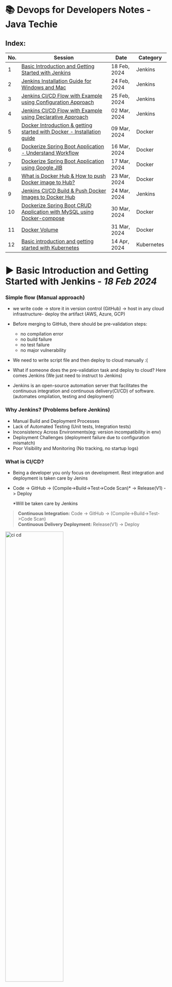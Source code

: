 # 📚 Devops for Developers Notes - Java Techie #

## Index:
| No. | Session                                                                            | Date         | Category   |
|-----|------------------------------------------------------------------------------------|--------------|------------|
| 1   | [Basic Introduction and Getting Started with Jenkins](#jenkins1)                   | 18 Feb, 2024 | Jenkins    |
| 2   | [Jenkins Installation Guide for Windows and Mac](#jenkins2)                        | 24 Feb, 2024 | Jenkins    |
| 3   | [Jenkins CI/CD Flow with Example using Configuration Approach](#jenkins3)          | 25 Feb, 2024 | Jenkins    |
| 4   | [Jenkins CI/CD Flow with Example using Declarative Approach](#jenkins4)            | 02 Mar, 2024 | Jenkins    |
| 5   | [Docker Introduction & getting started with Docker - Installation guide](#docker1) | 09 Mar, 2024 | Docker     |
| 6   | [Dockerize Spring Boot Application - Understand Workflow](#docker2)                | 16 Mar, 2024 | Docker     |
| 7   | [Dockerize Spring Boot Application using Google JIB](#docker3)                     | 17 Mar, 2024 | Docker     |
| 8   | [What is Docker Hub & How to push Docker image to Hub?](#docker4)                  | 23 Mar, 2024 | Docker     |
| 9   | [Jenkins CI/CD Build & Push Docker Images to Docker Hub](#jenkins5)                | 24 Mar, 2024 | Jenkins    |
| 10  | [Dockerize Spring Boot CRUD Application with MySQL using Docker-compose](#docker5) | 30 Mar, 2024 | Docker     |
| 11  | [Docker Volume](#docker6)                                                          | 31 Mar, 2024 | Docker     |
| 12  | [Basic introduction and getting started with Kubernetes](#kubernetes1)             | 14 Apr, 2024 | Kubernetes |

<a name ="jenkins1"></a>
# ▶ Basic Introduction and Getting Started with Jenkins - ___18 Feb 2024___

### Simple flow (Manual approach)

- we write code -> store it in version control (GitHub) -> host in any cloud infrastructure- deploy the artifact (AWS, Azure, GCP)

- Before merging to GitHub, there should be pre-validation steps:
    - no compilation error
    - no build failure
    - no test failure
    - no major vulnerability

- We need to write script file and then deploy to cloud manually :(

- What if someone does the pre-validation task and deploy to cloud? Here comes Jenkins (We just need to instruct to Jenkins)

- Jenkins is an open-source automation server that facilitates the continuous integration and continuous delivery(CI/CD) of software. (automates ompilation, testing and deployment)

### Why Jenkins? (Problems before Jenkins)

- Manual Build and Deployment Processes
- Lack of Automated Testing (Unit tests, Integration tests)
- Inconsistency Across Environments(eg: version incompatibility in env)
- Deployment Challenges (deployment failure due to configuration mismatch)
- Poor Visibility and Monitoring (No tracking, no startup logs)

### What is CI/CD?

- Being a developer you only focus on development. Rest integration and deployment is taken care by Jenins

- Code -> GitHub -> (Compile->Build->Test->Code Scan)* -> Release(V1) -> Deploy

  *Will be taken care by Jenkins

> **Continuous Integration:** Code -> GitHub -> (Compile->Build->Test->Code Scan)</br> 
  **Continuous Delivery Deployment:** Release(V1) -> Deploy

<img src="assets/CI-CD.PNG" alt="ci cd" style="width: 60%;">

<a name ="jenkins2"></a>
# ▶ Jenkins Installation Guide for Windows and Mac - ___24 Feb 2024___

### Installation Guide:
https://medium.com/@javatechie/jenkins-installation-steps-in-windows-mac-os-fcdc34b930c3

### CI/CD:
```
	                    Jenkins pipeline
  	            ------------------------------------
 CODE -> GITHUB -> [CLEAN, BUILD, TEST, SCAN] -> DEPLOY
                    ------------------------     ------
                              CI                   CD
                    ------------------------------------
```

- We need to create a pipeline to perform the whole CI/CD we call it Jenkins pipeline
- Pipeline: To execute sequence of action (both CI and CD)

<a name ="jenkins3"></a>
# ▶ Jenkins CI/CD Flow with Example using Configuration Approach - ___25 Feb 2024___

- In today's session, we will do CI/CD using the User Interface
- Code -> GitHub -> (Now we need someone to validate the code) -> Here comes Jenkins (it will pull the code from GitHub and it will compile, test, build) -> Generate WAR file -> Deploy to external tomcat server and push notification (additional feature)
- Steps till compile, test, build it comes under Continuous Integration
- Steps after that comes under Continuous Deployment (except push notification)
- The developer's responsibility is till GitHub, after that Jenkins will take the responsibility

### First Step: Continuous Integration using Jenkins:
1. Push the code to GitHub
2. Login to Jenkins and create a job/pipeline
3. Give a name and select Freestyle and click Ok
4. Give a description and go to Source Code Management
5. Select Git and paste the repository URL and go to Build Triggers
6. Select Poll SCM and in Schedule write: * * * * * (which means at every minute)
7. Select Build Environment (skip as of now)
8. Go to Build Steps and select "Invoke top-level Maven targets" since its a Maven project
9. In Goals use command: clean install
10. FYI We need to add Maven
11. Save
12. To add Maven:
    1. Go to Dashboard
    2. Go to Manage Jenkins and go to Tools
    3. Go to Maven installations and click Add Maven
    4. Now give a name and version and select Install Automatically
13. Click on Configure and now on the Build Steps, you will get Maven as option
14. Select the name you did on Manage jenkins's maven
15. Save
16. Click on Build now (You might have to change the branch to main instead of */master in configure) and it will build the maven project with "Build Success" message
17. With this CI flow is done

### Next Step: We need to generate the WAR and need to deploy the WAR to tomcat:
- To Start Tomcat server: Goto bin folder > execute startup.sh
- Tomcat runs on 8080 by default, to change it, open conf > server.xml and change the connector port to 9090

1. Go to localhost:9090/ to view the tomcat page
2. username password can be found on tomcat-users.xml for Manager App
3. Go to Jenkins Dashboard > Configure
4. Go to Post-build Actions
5. You won't find the tomcat option as we need to configure the plugin first
6. Go to Dashboard > Manage Jenkins
7. Select Plugins > Available Plugin > Search: Deploy to container Plugin and enable it
8. Now restart the Jenkins and go to configure
9. Now in the Post-build action you will find "Deploy war/ear to a container". Select that option
10. Write in WAR/EAR files: **/*war; Context path: jenkinsCiCd (same as WAR name); Add cointainer: Tomcat 9.x and select Username and password option:
       - add scope: Global; credentials: username: admin; password: admin; Tomcat URL: http://localhost:9090/
11. Save it
12. Click on "Build Now"
13. In the logs, you will find "Attempting to deploy 1 war file(s)"
14. Go to the Tomcat dashboard -> Manager App -> You will find /jenkinsCiCd

### To change the WAR file name generated by Jenkins:
1. In pom.xml, inside <build>, add another attribute <finalName>jenkinsCiCd</finalName>
2. Commit and push to remote repository (Ctrl+K)
3. Build will be automatically triggered in another minute
4. The new WAR file will have the jenkinsCiCd.war

``` 
Where do Jenkins store the war?
-> It stores in our local machine itself inside .jenkins folder
```

### How to enable notification in Jenkins:
1. Go to Jenkins dashboard and select your pipeline
2. Click configure
3. Add another Post build action and select E-mail Notification
4. Add recipient: <mail id>@gmail.com
5. Save
6. Now we need to tell Jenkins where our mail server is running:
7. Go to Dashboard > Manage Jenkins > System > Scroll to Email Notification
8. SMTP server: smtp.gmail.com; suffix: @gmail.com
9. Go to Advanced > Select Use SMTP Authentication username <your mail id>@gmail.com (from where the mail needs to be sent); password: add the app passcode
10. Select use SSL
11. SMTP Port: 465; Reply to address: <mail id>@gmail.com
12. Select Test configuration by sending test e-mail, and add an email
13. Save
14. Now for every failed build, it will trigger the mail (you can find in the console itself)

<a name ="jenkins4"></a>
# ▶ Jenkins CI/CD Flow with Example using Declarative Approach - ___02 Mar 2024___

1. Last class we saw how to use UI to automate CI & CD
2. Declarative approach is the best practice using script to automate the CI & CD
3. Create new pipeline > jenkins-second-demo > select Pipeline > OK
4. Now we will get only three option: General, Advanced Options, Pipeline
5. Go to Build Trigger: Select Poll SCM: * * * * * (every minute)
6. We won't get build step or post build step as we wil be using script
7. Go to Pipeline: Definition: Pipeline script, Select: GitHub + Maven
8. Script uses Groovy (no prior knowledge required)
9. Stages: group of action ; Stage: action

eg: 
```
// stage 1: scm checkout
// stage 2: build (till here CI)
// stage 3: deploy WAR (CD)
// stage 4: email (not a part of CI CD)
```
```
pipeline{

    agent any
    tools{
        maven "maven"
    }
    stages{

        stage("SCM checkout"){
            steps{
                checkout scmGit(branches: [[name: '/main']], extensions: [], userRemoteConfigs: [[url: 'https://github.com/javatechie-devops/jenkins-ci-cd.git']])
            }
        }

        stage("Build Process"){
            steps{
                script{
                    sh 'mvn clean install'
                }
            }
        }

        stage("Deploy to Container"){
            steps{
                deploy adapters: [tomcat9(credentialsId: 'tomcat-pwd', path: '', url: 'http://localhost:9090/')], contextPath: 'jenkinsCiCd', war: '**/.war'
            }
        }

    }

    post{
        always{
            emailext attachLog: true, 
            body: ''' <html>
                        <body>
                            <p>Build Status: ${BUILD_STATUS}</p>
                            <p>Build Number: ${BUILD_NUMBER}</p>
                            <p>Check the <a href="${BUILD_URL}">console output</a>.</p>
                        </body>
                      </html>''', 
            mimeType: 'text/html', 
            replyTo: 'javatechie.learning@gmail.com', 
            subject: 'Pipeline Status : ${BUILD_NUMBER}', 
            to: 'javatechie.learning@gmail.com'

        }
    }
}
```

### You can click Pipeline Syntax for help in groovy:
- Select checkout from version control > give details > Generate Pipeline script > Copy the code generated 
- Select Deploy war/ear to container > WAR/EAR: **/*.war ; Context path: jenkinsCiCd; Credentials : admin/**** ; Tomcat URL: http://localhost:9090 > Generate the pipeline script > Copy the code generated
- Same process can be done for email as well

10. Save it
11. Build will start automatically
12. We need to not define a separate stage for Notification as it doesn't come under CI/CD (it will come in Post)
```
To send a email for every build:
System > Extended Email Notification > Select always from a drop down menu
```

###  In general practice, we don't write the groovy script from the Jenkins. We attach the script with the code itself (filename: JenkinsFile)
1. Create jenkins-third-demo
2. Select Pipeline project and select OK
3. Select Pipeline script from SCM

<a name ="docker1"></a>
# ▶ Docker Introduction & getting started with Docker | Installation guide - ___09 Mar 2024___

- According to docker.com: Docker helps developers build, share, run, and verify applications anywhere — without tedious environment configuration or management.
- Docker helps to build, run, deploy and verify your code

### Why do we need Docker?

```Check the diagrams under class notes directory (Docker_x_9-mar)```

#### Example 1:

For creating e-commerce application we need:
1. Java 8
2. Spring Boot 3.x
3. MongoDB 4.x
4. Angular 8
5. Kafka 2.7

Now if someone asks for the code, one needs to push the code to GitHub. However, another developer might not be able to run the application as the other developer might not have the required dependency or incompatible
(Java 8, Kafka, etc.)

**Solution:** What if we package all the dependencies and share to others. This packaging is the solution. Docker will do this packaging.
So Docker will take all the dependencies and it will create an image. The other developer can take the image and clone it and run it

#### Example 2:

- A team of three people are developing the same ecommerce application with the same dependencies as above in year 2021
- Now we need to deploy the application to a server, 
- So we purchased a server after 3 years
- Now, if I deploy the application after 3 years, will the application work?
- The server might have Kafka 3.x version, etc. (dependency version mismatch or Jar conflict corrupted)

**Solution:** Docker can package the entire application, i.e., it will create an image. When I deploy in the future, I will have all the required dependencies. (Even if the server does not have anything installed)

#### Example 3:

- Let's suppose a developer has created an application with MySQL8, and it went to testing
- When code went to a testing team, they are using MySQL5. 
- Will the code work in testing? Maybe or maybe not

Why can't we run the application in an isolation manner? I.e., wherever we go the application runs
If what dependency the dev is using, the same dependency testing team is using

**Possible solution:** I can share my OS and pieces of software and my application so that my application runs in all environment
But we can't share my operating system to someone else

**Solution using Docker:** I will create an image, and I will share the image to the testing team

### How were things used before Docker?

- Server needs to be purchased with some configuration (RAM, HDD, CPU)
- Initially the load was less, but later the traffic increased in where the present server will be unable to run the application
- Now they will buy another server
- After sometime, **VMWare** was launched. It provided a mechanism called VMWare Work Station which can allow to run multiple OS is a single server
- How VMWare Work Station works? Above the OS layer, it added another layer called "Hypervisor". This Hypervisor helps to create Virtual Machine (Virtualization). Now we can create different VMs. We can install OS on the VMs.
- While creating these VMs, we need to assign configuration (e.g.: RAM) from the local machine
- If the RAM is used up by VMs. we can't create another VM if no memory is left in local
- Also, these VMs use their own OS (We need to take license)
- Hypervisor will take the resources from local machine and distribute to VMs

So the problem with this approach:
- Resource is limited
- Fixed memory size and not re-usable
- Mandatory installation of OS

To overcome these issues, here comes DOCKER
- Docker is an advanced version of the above virtualization knows as Containerization
- The configuration is almost the same as VMWare, but above our OS, instead of Hypervisor we have "Docker Engine"
- Above Docker Engine, instead of VMs, we have Containers
- We can deploy our apps here
- To run any application, we need an operating system, so Docker will take help of the local Operating System.
- Also, docker doesn't allocate memory to a container for a long time. Once done, docker will release the memory
- These local machines are called Host Machine

<img src="assets/docker-vmware.png" alt="docker-vmware difference" style="width: 60%;">

Installation guide: https://medium.com/@javatechie/docker-installation-steps-in-windows-mac-os-b749fdddf73a

<a name ="docker2"></a>
# ▶ Dockerize Spring Boot Application - Understand Workflow - ___16 Mar 2024___

### Dockerize your application steps
<img src="assets/Dockerize App.PNG" alt="Dockerize your app" style="width: 50%;">

Example:
1. I have a java application
2. To run java application, we need JDK (for compiling and running)
3. To run JAR we need command: ```java -jar app.jar```

- Can I instruct these informations to Docker? Yes, using Dockerfile
- Using the Dockerfile it will create the image and using container, we can run it

> Dockerfile is a simple file that contains instruction about your application. eg: How you will run your application?, What dependencies needed to run your application?

### 1. Run a Simple Spring Boot Application using Docker
1. Create a new Spring Boot project: spring-docker with dependency: spring-web
2. Create an endpoint with Get Mapping
3. Change the server.port=8282
4. Build the application
5. Now I want this application to be dockerize
6. Create file: Dockerfile

```
FROM openjdk:17
WORKDIR /appContainer    // It wil craete a directory on the container (optional). Else, all things will be stored in root directory
COPY ./target/spring-docker.jar /appContainer
EXPOSE 8282 			 // which port in container will the aplication run (keep it same as server.port)
CMD ["java", "-jar", "spring-docker.jar"]
```
7. Start the docker engine (docker desktop)
8. In the root directory, cmd: ```docker build -t spring-docker-app:1.0 .```. It will create an Image
9. To verify, cmd: ```docker images```
10. To run this particular docker image in docker container, cmd : ```docker run -d -p 9090:8282 spring-docker-app:1.0```. 9090 is the localhost, 8282 is the container port.
11. To verify if the container started or not: ```docker ps```
<img src="assets/docker ps.png" alt="docker ps command" style="width: 60%;">
12. To see logs: ```docker logs <container id>```
13. To execute bash command: ```docker exec -it <container id> /bin/bash```
14. Now you can nevigate to the directory
14. Now you can give a request to http://localhost:9090/greetings

### 2. To use apps like kafka (or any third party library), we will be needing certificates: (01:05)
- If my application is running on the container, my container must have those certificates with him
1. Create a cert.txt in the root directory of the application
2. Do these changes in the Dockerfile:
```
FROM openjdk:17
WORKDIR /appContainer
COPY cert.txt /appContainer/cert.txt
COPY ./target/spring-docker.jar /appContainer
EXPOSE 8282 
CMD ["java", "-jar", "spring-docker.jar"]
```

To create a new image:
1. build the application again (mvn clean install)
2. Create an image: ```docker build -t spring-docker-app:2.0 .```
3. To verify: ```docker images```
4. To run: ```docker run -d -p 7070:8282 spring-docker-app:2.0```
5. Use cmd: ```docker ps``` to confirm the container running
6. Use cmd: ```docker exec -it 3a00ffd8779e /bin/bash``` to see the cert.txt present or not
7. To see the logs: ```docker logs 3a00ffd8779e```

### 3. Using Docker Commit
- Now let's suppose we have to do some experiments in the container itself, but I don't want it to break. After doing the experiment, I don't want to touch the existing container, instead I want a new version with the new experiment changes. Basically, we modify a container and crearte another version of it.
- app 2.0 ------> do experiments (success): patch file for PUBG game -------> app 3.0

1. Add experimental changes in the code
2. build jar
3. create image
4. run a new container

Rather doing the above steps, docker can create a clone of the existing image as seperate image: Using docker commit

### Steps:
1. Go to the spring-docker-app:2.0
2. Open bash command: ```docker exec -it 3a00ffd8779e /bin/bash```
3. Do some changes: ```echo "index.hyml">index.html```
4. You can find the new file in the appContainer directory of spring-docker-app:2.0
5. But I don't want this new file to be there on the 2.0 container, rather I want to create a new container and clone this new change
6. Use cmd: ```docker commit <2.0 container id> spring-docker-app:3.0```
7. Use cmd: ```docker images``` to see a new 3.0 version of the application
8. To stop the running container: ```docker stop 3a00ffd8779e```
9. Now run the new docker image: ```docker run -d -p 9191:8282 spring-docker-app:3.0```
10. Run the 2.0 app again: ```docker run -d -p 7070:8282 spring-docker-app:2.0```
11. Now you won't be able to find the index.html on the 2.0 but will be there in the 3.0

*Docker Commands:* https://github.com/basanta-spring-boot/documents/blob/main/docker-README.md

### Assignment:
Write a shell script/batch file which will create a folder called "logmon" in container on application startup and write all your application logs to that "logmon/application.log"

<a name ="docker3"></a>
# ▶ Dockerize Spring Boot Application using Google JIB - ___17 Mar 2024___

- Google Cloud team designed a plugin for Java application: Google JIB
- It will help us create Docker Image without us taking extra effort of writing Dockerfile, or instructing the information to Docker or without starting the Docker daemon
- Jib handles all steps of packaging your application into a container image. You don't need to know best practicEs for creating Dockerfiles or have Docker installed.
<img src="assets/Google JIB.PNG" alt="Google JIB" style="width: 70%;">

### Two different approaches to dockerize our application without using Dockerfile:
1. Google JIB
2. Cloud Native BuildPack (Spring Boot 2.3.x onwards)
   We will understand these two approach. These two are helpful in quick testing, but not recommedned beyond Dev environment.

### 1. Google JIB
Will show how using Google JIB:
Create Image -> Run the container with that particular image

#### Steps:
1. We need to add the Google JIB dependency (Firstly remove the Dockerfile):
2. Add this plugin in the pom.xml:
```
<plugin>
	<groupId>com.google.cloud.tools</groupId>
	<artifactId>jib-maven-plugin</artifactId>
	<version>3.2.1</version>
	<configuration>
		<to>spring-docker:5.0</to>
	</configuration>
</plugin>
```
3. Check ```mvn -v```
4. ```mvn compile jib:dockerBuild``` (Make sure Docker Desktop is running, it is required initialy as we are not pushing to any registry)
   (22:46
5. Go to bash, and go to app/lib, you will find all the dependencies (28:33)

### 2. Cloud Native BuildPack
- Buildpack is something like magic box, that can figure out what kind of application you have, and it builds a container for you without looking at Dockerfile

#### Steps:
1. Comment the plugin added in the previous step, and do a mvn clean
2. Now cmd: ```mvn spring-boot:build-image```
3. It will create an image with tag name: 0.0.1-SNAPSHOT
4. Now run the image: ```docker run -d -p 9191:8282 spring-docker-practice:0.0.1-SNAPSHOT```
5. To give a customized name: ```mvn spring-boot:build-image -Dspring-boot.build-image.imageName=spring-docker-app:v2```

<a name ="docker4"></a>
# ▶ What is Docker Hub & How to push Docker image to Hub? - ___23 Mar 2024___
- Where Can i store Docker Image from where everyone can access? -> Docker Hub, AWS ECR, GitHub
- **Docker Hub** is a registry to store your docker images

### Steps to push images to Docker Hub:
1. Create a Docker Hub account (sign up): https://hub.docker.com/
2. Create Docker image*
3. Then you can push your images to Docker hub
4. Login to Docker Hub from cmd prompt: `docker login`
5. Give the username and password when prompted (It will create a file called config.json, it will wrap this username and password and create one secret token)
6. Tag your image with your username, cmd: `docker tag spring-docker-app:1.0 javatechie4u/spring-docker-app:1.0`
7. Now when you do `docker images`, you can find another image with your image tagged
8. Push image to Docker Hub: `docker push javatechie4u/spring-docker-app:1.0`
9. Go to your Docker Hub -> Repositories: You can find the image here

### Steps to pull images from Docker Hub:
1. You can find the cmd to pull the image: `docker pull javatechie4u/spring-docker-app`
2. To pull the image: use the cmd: `docker pull javatechie4u/spring-docker-app:1.0`
3. You can find the image in `docker images` cmd
4. To run, cmd: `docker run -d -p 9090:8282 javatechie4u/spring-docker-app:1.0`
5. Send request to `localhost:9090` and you can see the application is running.

*Steps to create Docker image:
1. Create Dockerfile
2. Build JAR: `mvn clean install`
3. build docker images: `docker build -t spring-docker-app:1.0 .`

* To use MongoDB, we can use Docker Hub to pull the image: **bitnami/mongodb** -> `docker pull bitnami/mongodb`
* To use Kafka, we can use Docker Hub to pull the image: **bitnami/kafka** -> `docker pull bitnami/kafka`
* To use MySQL, we can use Docker Hub to pull the image: **mysql** -> `docker pull mysql`

### Commands used today:
```
docker login

docker tag spring-docker:1.0 javatechie/spring-docker:1.0

docker push javatechie/spring-docker:1.0

docker pull javatechie/spring-docker:1.0
```

### Next class will be:
    * Earlier:
      * **CI:** BUILD, TEST, GENERATE WAR
      * **CD:** Deploy WAR to Tomcat

    * From now on:
      * **CI:** BUILD, TEST, Build docker image
      * **CD:** Docker login, tag image, Push/Deploy image to Hub

<a name ="jenkins5"></a>
# ▶ Jenkins CI/CD Build & Push Docker Images to Docker Hub - ___24 Mar 2024___

* Earlier: code -> GitHub -> Jenkins (CI) [Compile -> Test ->Build] -> (CD)Generate WAR -> Deploy to Tomcat -> Send email
* In real time, we need to play with containerization:
  code -> GitHub -> Jenkins (CI) [Compile -> Test -> Build] -> (CD)Create Docker Image -> Push that image to Docker Hub -> receive mail notification
  <img src="assets/CI-CD using Docker.PNG" alt="ci cd" style="width: 60%;">

### For CD flow we need to:
1. Create Dockerfile
2. Build Docker image using command (using Docker build)
3. Push Docker image to DockerHub :Docker login, Tag your image & push

#### Steps:
1. Create Dockerfile
```
FROM openjdk:17
WORKDIR /appContainer
COPY target/jenkinsCiCd.jar /appContainer
EXPOSE 8282
CMD ["java", "-jar", "jenkinsCiCd.jar"]
```

2. Do mvn clean install (In target, you can find the jar file)
3. Login to Jenkins: Go to the groovy script.
4. CI steps will remain same as before: SCM checkout and Build Process
5. Remove step: Deploy to container (which deploy to the tomcat server)
6. We just need to configure the CD part
7. Replace "Deploy to container" step with:
```
stage("Build Docker Image"){
            steps{
                script{
                    bat 'docker build -t attrayadas/spring-cicd-docker:1.0 .'
                }
            }
        }
```

4. Jenkins needs some plugin: Dashboard > Manage Jenkins > Plugins > Available Plugins > Search for "Docker" > Select *Docker, Docker Commons, Docker Pipeline, Docker API, docker-build-step, CloudBees Docker Build and Publish* and install them
5. Select *Restart Jenkins when installation is complete and no jobs are running*
6. Commit the changes (adding Dockerfile) to GitHub and Build it using Jenkins
```
pipeline {
    agent any
    tools{
        maven "maven"
    }
    stages{
        stage("SCM checkout"){
            steps{
                checkout scmGit(branches: [[name: '*/master']], extensions: [], userRemoteConfigs: [[url: 'https://github.com/attrayadas/jenkins-ci-cd-demo.git']])
            }
        }

        stage("Build Process"){
            steps{
                script{
                    bat 'mvn clean install'
                }
            }
        }
        stage("Build Docker Image"){
            steps{
                script{
                    bat 'docker build -t attrayadas/spring-cicd-docker:1.0 .'
                }
            }
        }
    }
}
```
7. You will find the docker image in the Docker Desktop
8. Now let's push to Docker Hub.
9. Add another step: Push to DockerHub and click on *Pipeline Syntax*
10. Select *withCredentials: Bind credentials to variables* > Select *Secret text* in Bindings option > Add name in variable "docker-credentials" > Add credentials - Jenkins > Select Kind - Secret text > Now need to add password in *Secret* (You can add token also from Docker Desktop) > *Generate Pipeline Script* >
11. The new stage to push the image to DockerHub would be:
```
stage("Deploy Image to DockerHub"){
            steps{
                withCredentials([string(credentialsId: 'docker-credential', variable: 'docker-credential')]) {
                    bat 'docker login -u attrayadas -p {%docker-credential}'
                    bat 'docker push attrayadas/spring-cicd-docker:1.0'
                }   
            }
        }
```
12. Now, you will find the image in the Docker Hub

### But now, everytime we push some changes, new docker images will be created using version 2.0. But we need to make it dynamic
#### We have to define the environment:
1. In the script, add these environments:
```
 environment{
            APP_NAME = "spring-docker-cicd"
            RELEASE_NO = "1.0.0"
            DOCKER_USER = "attrayadas"
            IMAGE_NAME = "${DOCKR_USER}"+"/"+"${APP_NAME}"
            IMAGE_TAG = "${RELEASE_NO}-${BUILD_NUMBER}"  // Build number is inbuilt
        }
```
2. Now we need to change the respective stages:
```
 stage("Build Docker Image"){
            steps{
                script{
                    bat "docker build -t ${IMAGE_NAME}:${IMAGE_TAG} ."
                }
            }
        }
        stage("Deploy Image to DockerHub"){
            steps{
                withCredentials([string(credentialsId: 'docker-password', variable: 'docker-password')]) {
                    bat 'docker login -u attrayadas -p ${docker-password}'
                    bat "docker push ${IMAGE_NAME}:${IMAGE_TAG}"
                }   
            }
        }
```
3. Build it now


### Full Script from the class:
```
pipeline{

    agent any
    tools{
        maven "maven"
    }

    environment{
           APP_NAME = "spring-docker-cicd"
           RELEASE_NO= "1.0.0"
           DOCKER_USER= "javatechie4u"
           IMAGE_NAME= "${DOCKER_USER}"+"/"+"${APP_NAME}"
           IMAGE_TAG= "${RELEASE_NO}-${BUILD_NUMBER}"
    }

    stages{

        stage("SCM checkout"){
            steps{
                checkout scmGit(branches: [[name: '*/main']], extensions: [], userRemoteConfigs: [[url: 'https://github.com/javatechie-devops/jenkins-ci-cd.git']])
            }
        }

        stage("Build Process"){
            steps{
                script{
                    sh 'mvn clean install'
                }
            }
        }

        stage("Build Image"){
            steps{
                script{
                    sh 'docker build -t ${IMAGE_NAME}:${IMAGE_TAG} .'
                }
            }
        }

        stage("Deploy Image to Hub"){
            steps{
                withCredentials([string(credentialsId: 'dp', variable: 'dp')]) {
                 sh 'docker login -u javatechie4u -p ${dp}'
                 sh 'docker push ${IMAGE_NAME}:${IMAGE_TAG}'
                }
            }
        }


    }

    post{
        always{
            emailext attachLog: true,
            body: ''' <html>
    <body>
        <p>Build Status: ${BUILD_STATUS}</p>
        <p>Build Number: ${BUILD_NUMBER}</p>
        <p>Check the <a href="${BUILD_URL}">console output</a>.</p>
    </body>
</html>''', mimeType: 'text/html', replyTo: 'javatechie.learning@gmail.com', subject: 'Pipeline Status : ${BUILD_NUMBER}', to: 'javatechie.learning@gmail.com'

        }
    }
}
```

<a name ="docker5"></a>
# ▶ Dockerize Spring Boot CRUD Application with MySQL DB using Docker-compose - ___30 Mar 2024___

### Requirement:
<img src="assets/docker-compose.PNG" alt="docker-compose" style="width: 60%;">

- We will be having two applications: SpringBoot App and MySQL DB
- We want both to run in two containers

<img src="assets/docker-compose-port.PNG" alt="docker-compose-port" style="width: 60%;">

### Steps:
1. Create a CRUD Application with MySQL
2. Create Dockerfile:
```
FROM openjdk:17
WORKDIR /myApp
COPY target/transaction-service.jar /myApp
EXPOSE 8181
CMD ["java", "-jar", "transaction-service.jar"]
``` 
3. Create docker-compose.yaml
```
version: '3.8'

services:
	mysql-db:
		image: 'mysql:latest'
		environment:
			MYSQL_ROOT_PASSWORD: root1234
			MYSQL_DATABASE: transactiondb
		ports:
			- '3307:3306'

	application:
		build:
			context: .
			dockerfile: Dockerfile
		image: transaction-service:1.0
		depends_on:
			- mysql-db
		ports:
			- '9090:8181'
		environment:
			SPRING_DATASOURCE_URL: 'jdbc:mysql://mysql-db:3306/transactiondb'
			SPRING_DATASOURCE_USERNAME: root
			SPRING_DATASOURCE_PASSWORD: root1234
```
4. Comment the datasource url, username, password from application.properties in our application
5. Build the application: mvn clean install -DskipTests (otherwise it will try to make a db connection)
6. After build is successful, open another terminal: `docker-compose up -d` (make sure to start docker desktop in your local)
   <img src="assets/docker-compose up -d command.PNG" alt="docker-compose up -d command" style="width: 60%;">
7. You will find the image and container. In container, you will under 'some name'
   <img src="assets/docker compose container.PNG" alt="docker compose container" style="width: 60%;">
8. Now send request to the container port that's tunneled to application port
9. Add a connection to Dbeaver with MySQL 3307 port, and you will find the new database there
10. To check in the terminal:
    1. cmd: `docker ps`
    2. Open the mysql using bash: `docker exec -it <container id> bash`
    3. `bash-4.4# mysql -u root -p `
    4. Enter password
    5. cmd: `mysql> use transactiondb`
    6. cmd: `mysql> select * from Payment;` and you will find all the data

### Assignment:
Configure Kafka in your Spring Boot Application

<a name ="docker6"></a>
# ▶ Docker Volume - ___31 Mar 2024___

- Last class we ran two containers: application, database. They both connected with each other to perform database operation
- What if my DB container is stopped, then we will not be able to fetch data from DB (data will be lost from container)
- How to recover the data? Keep backup
- How to avoid data-loss in container: We have Docker Volume

### Steps:
1. Start the both containers: `docker-compose up -d`
2. Add data to the database through the REST Api
3. Restart both the containers, data will still be there. But from where did it fetch? (MySQL will create a default anonymous volume)
4. How to create your own volume?
5. Add these:
```
volumes:
	- mysql-backup:/var/lib/mysql

...

volumes:
	mysql-backup:
```
6. Now cmd: `docker-compose up -d`
7. Now you will see `volume "transaction-service_mysql-backup	Created`
<img src="assets/docker-volume-created.PNG" alt="docker-volume-created" style="width: 45%;">
8. Now even if we delete the container, data will be fetched from the volume created
9. In the Docker Desktop, Goto Volumes and click on `transaction-service_mysql-backup`
10. Go to path: transactiondb > Payment.ibd, and save the file
11. Goto filext.com/online-file-viewer.html and use the ibd file to see the datas


<a name ="kubernetes1"></a>
# ▶ Basic introduction and getting started with Kubernetes - ___14 Apr 2024___

### Agenda:
1. What is Kubernetes?
2. Why Kubernetes?
3. Features of Kubernetes
4. Installation guide

### What is Kubernetes (K8S)?
- Earlier the application was designed with Monolithic Architecture
- We cannot scale individual feature of a monolithic architecture
- Then we migrated to Microservices where each feature have its own service, and each service will have its own Database
- When our services are deployed to multiple Docker containers, the number of containers will be changing as per the load
- These creating/stopping containers are done manually
- If I want these containers to be managed by someone who can increase/decrease the count of container, we need **Kubernetes**.
  <img src="assets/Kubernetes1.PNG" alt="kubernetes-1" style="width: 60%;">
- **Auto-scaling is the main feature of Kubernetes**
-  Kubernetes is an open-source container-orchestration engine or container management tool, it automates deploying, scaling, and managing containerized application.
- It schedules, runs and manages isolated containers which are running on virtual/physical/cloud machine
- Google (2024)—Cloud Native Computing Foundation (CNCF)
- Developed with GoLang
  <img src="assets/Kubernetes2.PNG" alt="kubernetes-2" style="width: 60%;">

### Features of Kubernetes:
1. Auto Scaling
2. Auto Healing
3. Load Balancing
4. Scheduling
5. Fault Tolerance
6. Rollback
7. Batch Execution
8. Health Monitoring

 
### Kubernetes Installation Guide:
- https://medium.com/@javatechie/kubernetes-installation-guide-windows-mac-f65105146127
- For Mac users: https://medium.com/@javatechie/kubernetes-tutorial-install-run-minikube-in-mac-os-k8s-cluster-369b25b0c3f0